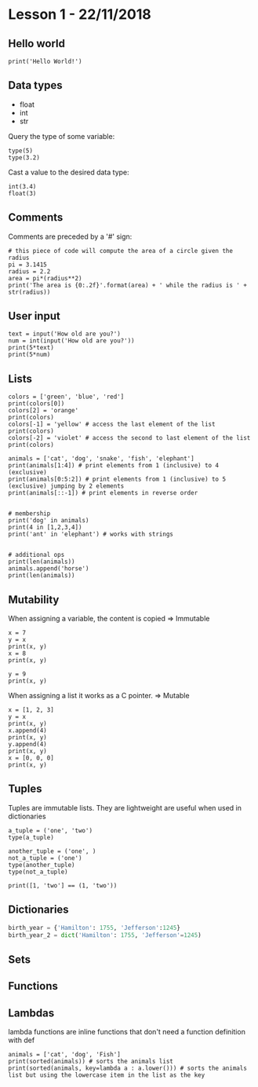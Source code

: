 # Lesson 1 - 22/11/2018

## Hello world

```
print('Hello World!')
```

## Data types

- float
- int
- str

Query the type of some variable:

```
type(5)
type(3.2)
```

Cast a value to the desired data type:

```
int(3.4)
float(3)
```

## Comments

Comments are preceded by a '#' sign:

```
# this piece of code will compute the area of a circle given the radius
pi = 3.1415
radius = 2.2
area = pi*(radius**2)
print('The area is {0:.2f}'.format(area) + ' while the radius is ' + str(radius))

```

## User input

```
text = input('How old are you?')
num = int(input('How old are you?'))
print(5*text)
print(5*num)
```

## Lists

```
colors = ['green', 'blue', 'red']
print(colors[0])
colors[2] = 'orange'
print(colors)
colors[-1] = 'yellow' # access the last element of the list
print(colors)
colors[-2] = 'violet' # access the second to last element of the list
print(colors)

```

```
animals = ['cat', 'dog', 'snake', 'fish', 'elephant']
print(animals[1:4]) # print elements from 1 (inclusive) to 4 (exclusive)
print(animals[0:5:2]) # print elements from 1 (inclusive) to 5 (exclusive) jumping by 2 elements
print(animals[::-1]) # print elements in reverse order


# membership
print('dog' in animals)
print(4 in [1,2,3,4])
print('ant' in 'elephant') # works with strings


# additional ops
print(len(animals))
animals.append('horse')
print(len(animals))
```

## Mutability

When assigning a variable, the content is copied => Immutable

```
x = 7
y = x
print(x, y)
x = 8
print(x, y)

y = 9
print(x, y)
```
When assigning a list it works as a C pointer. => Mutable

```
x = [1, 2, 3]
y = x
print(x, y)
x.append(4)
print(x, y)
y.append(4)
print(x, y)
x = [0, 0, 0]
print(x, y)
```


## Tuples
Tuples are immutable lists. They are lightweight are useful when used in dictionaries

```
a_tuple = ('one', 'two')
type(a_tuple)

another_tuple = ('one', )
not_a_tuple = ('one')
type(another_tuple)
type(not_a_tuple)

print([1, 'two'] == (1, 'two'))
```

## Dictionaries

```python
birth_year = {'Hamilton': 1755, 'Jefferson':1245}
birth_year_2 = dict('Hamilton': 1755, 'Jefferson'=1245)
```

## Sets

## Functions

## Lambdas
lambda functions are inline functions that don't need a function definition with def

```
animals = ['cat', 'dog', 'Fish']
print(sorted(animals)) # sorts the animals list
print(sorted(animals, key=lambda a : a.lower())) # sorts the animals list but using the lowercase item in the list as the key
```




